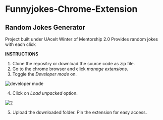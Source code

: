 # Funnyjokes-Chrome-Extension 
## Random Jokes Generator
Project built under UAceIt Winter of Mentorship 2.0
Provides random jokes with each click

**INSTRUCTIONS**
1. Clone the repositry or download the source code as zip file.
2. Go to the chrome browser and click *manage extensions*.
3. Toggle the *Developer mode* on.

![developer mode](https://github.com/Ankita-278/Funnyjokes-Chrome_Extension/assets/79720363/d3181f5a-7b33-4715-87d9-9d4ab4720ab0)

4. Click on *Load unpacked* option.


![2](https://github.com/Ankita-278/Funnyjokes-Chrome_Extension/assets/79720363/7a4dcaac-6d17-4359-b36e-d123d503b184)


5. Upload the downloaded folder. Pin the extension for easy access.
